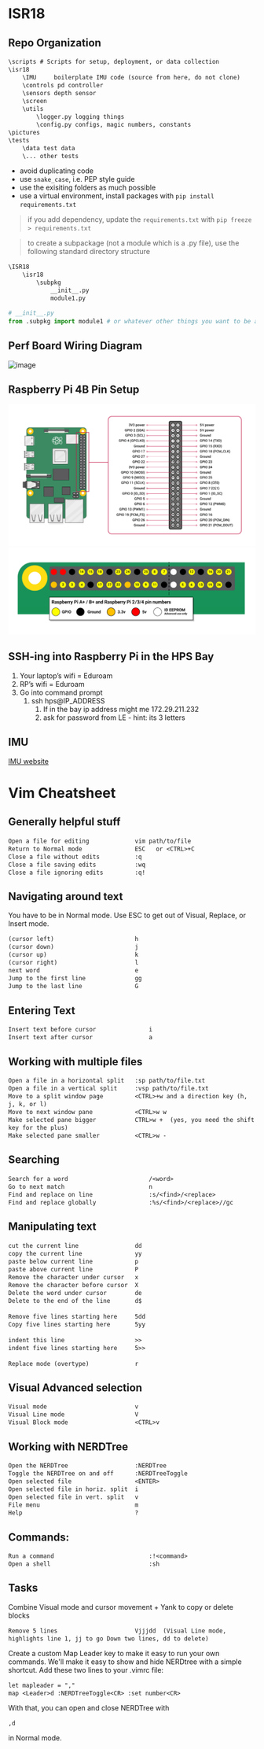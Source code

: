 # ISR18

## Repo Organization
```
\scripts # Scripts for setup, deployment, or data collection
\isr18
    \IMU     boilerplate IMU code (source from here, do not clone)
    \controls pd controller
    \sensors depth sensor
    \screen  
    \utils
        \logger.py logging things
        \config.py configs, magic numbers, constants
\pictures
\tests
    \data test data
    \... other tests 
```
- avoid duplicating code
- use `snake_case`, i.e. PEP style guide
- use the exisiting folders as much possible
- use a virtual environment, install packages with `pip install requirements.txt`
> if you add dependency, update the `requirements.txt` with `pip freeze > requirements.txt`

> to create a subpackage (not a module which is a .py file), use the following standard directory structure 
```
\ISR18 
    \isr18
        \subpkg
            __init__.py
            module1.py
```

```python
# __init__.py
from .subpkg import module1 # or whatever other things you want to be available when this subpkg imports
```

## Perf Board Wiring Diagram

![image](https://github.com/VT-HPS/ISR18/blob/main/Pictures/HPS%20Perfboard%20Wiring%20Diagram.png)

## Raspberry Pi 4B Pin Setup

![image](https://github.com/VT-HPS/ISR18/blob/cea95439157fb11f8bce3168e55f9beddc98750a/Pictures/Raspberry_Pi_Pins.png)
![image](https://github.com/VT-HPS/ISR18/blob/cea95439157fb11f8bce3168e55f9beddc98750a/Pictures/Raspberry_Pi_Pin_Specs.png)

## SSH-ing into Raspberry Pi in the HPS Bay

1. Your laptop’s wifi  =  Eduroam
2. RP’s wifi  =  Eduroam
3. Go into command prompt
    1. ssh hps@IP_ADDRESS
        1. If in the bay ip address might me 172.29.211.232
        2. ask for password from LE - hint: its 3 letters

## IMU

[IMU website](https://ozzmaker.com/product/berryimu-accelerometer-gyroscope-magnetometer-barometricaltitude-sensor/)

# Vim Cheatsheet

## Generally helpful stuff

    Open a file for editing             vim path/to/file
    Return to Normal mode               ESC   or <CTRL>+C
    Close a file without edits          :q
    Close a file saving edits           :wq
    Close a file ignoring edits         :q!

## Navigating around text
You have to be in Normal mode. Use ESC to get out of Visual, Replace, or Insert mode.

    (cursor left)                       h
    (cursor down)                       j
    (cursor up)                         k
    (cursor right)                      l
    next word                           e
    Jump to the first line              gg
    Jump to the last line               G

## Entering Text

    Insert text before cursor               i
    Insert text after cursor                a

## Working with multiple files

    Open a file in a horizontal split   :sp path/to/file.txt
    Open a file in a vertical split     :vsp path/to/file.txt
    Move to a split window page         <CTRL>+w and a direction key (h, j, k, or l)
    Move to next window pane            <CTRL>w w
    Make selected pane bigger           CTRL>w +  (yes, you need the shift key for the plus)
    Make selected pane smaller          <CTRL>w -
    
## Searching

    Search for a word                       /<word>
    Go to next match                        n
    Find and replace on line                :s/<find>/<replace>
    Find and replace globally               :%s/<find>/<replace>//gc


## Manipulating text
    
    cut the current line                dd
    copy the current line               yy
    paste below current line            p
    paste above current line            P
    Remove the character under cursor   x
    Remove the character before cursor  X
    Delete the word under cursor        de
    Delete to the end of the line       d$

    Remove five lines starting here     5dd
    Copy five lines starting here       5yy 

    indent this line                    >>
    indent five lines starting here     5>>

    Replace mode (overtype)             r

## Visual Advanced selection

    Visual mode                         v
    Visual Line mode                    V
    Visual Block mode                   <CTRL>v

## Working with NERDTree

    Open the NERDTree                   :NERDTree
    Toggle the NERDTree on and off      :NERDTreeToggle
    Open selected file                  <ENTER>
    Open selected file in horiz. split  i
    Open selected file in vert. split   v
    File menu                           m
    Help                                ?

## Commands:

    Run a command                           :!<command>
    Open a shell                            :sh

## Tasks

Combine Visual mode and cursor movement + Yank to copy or delete blocks

    Remove 5 lines                      Vjjjdd  (Visual Line mode, highlights line 1, jj to go Down two lines, dd to delete)

Create a custom Map Leader key to make it easy to run your own commands. We'll make it easy to show and hide NERDtree with a simple shortcut. Add these two lines to your .vimrc file:

    let mapleader = ","  
    map <Leader>d :NERDTreeToggle<CR> :set number<CR>   

With that, you can open and close NERDTree with

    ,d

in Normal mode.

